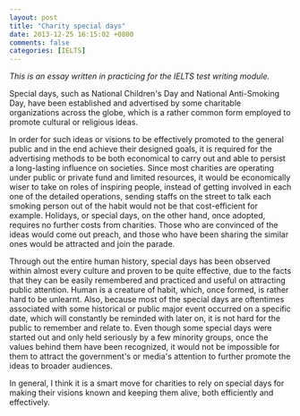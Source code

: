 ```yaml
---
layout: post
title: "Charity special days"
date: 2013-12-25 16:15:02 +0800
comments: false
categories: [IELTS]
---
```


_This is an essay written in practicing for the IELTS test writing module._

Special days, such as National Children's Day and National Anti-Smoking Day, have been established and advertised by some charitable organizations across the globe, which is a rather common form employed to promote cultural or religious ideas.

In order for such ideas or visions to be effectively promoted to the general public and in the end achieve their designed goals, it is required for the advertising methods to be both economical to carry out and able to persist a long-lasting influence on societies. Since most charities are operating under public or private fund and limited resources, it would be economically wiser to take on roles of inspiring people, instead of getting involved in each one of the detailed operations, sending staffs on the street to talk each smoking person out of the habit would not be that cost-efficient for example. Holidays, or special days, on the other hand, once adopted, requires no further costs from charities. Those who are convinced of the ideas would come out preach, and those who have been sharing the similar ones would be attracted and join the parade.

Through out the entire human history, special days has been observed within almost every culture and proven to be quite effective, due to the facts that they can be easily remembered and practiced and useful on attracting public attention. Human is a creature of habit, which, once formed, is rather hard to be unlearnt. Also, because most of the special days are oftentimes associated with some historical or public major event occurred on a specific date, which will constantly be reminded with later on, it is not hard for the public to remember and relate to. Even though some special days were started out and only held seriously by a few minority groups, once the values behind them have been recognized, it would not be impossible for them to attract the government's or media's attention to further promote the ideas to broader audiences.

In general, I think it is a smart move for charities to rely on special days for making their visions known and keeping them alive, both efficiently and effectively.